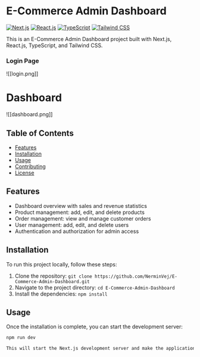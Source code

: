 # E-Commerce Admin Dashboard

[![Next.js](https://img.shields.io/badge/Next.js-v12.0.7-blue.svg)](https://nextjs.org/)
[![React.js](https://img.shields.io/badge/React.js-v17.0.2-blue.svg)](https://reactjs.org/)
[![TypeScript](https://img.shields.io/badge/TypeScript-v4.3.5-blue.svg)](https://www.typescriptlang.org/)
[![Tailwind CSS](https://img.shields.io/badge/Tailwind_CSS-v2.2.19-blue.svg)](https://tailwindcss.com/)

This is an E-Commerce Admin Dashboard project built with Next.js, React.js, TypeScript, and Tailwind CSS.

### Login Page

![[login.png]]
 
# Dashboard

![[dashboard.png]]




## Table of Contents

- [Features](#features)
- [Installation](#installation)
- [Usage](#usage)
- [Contributing](#contributing)
- [License](#license)

## Features

- Dashboard overview with sales and revenue statistics
- Product management: add, edit, and delete products
- Order management: view and manage customer orders
- User management: add, edit, and delete users
- Authentication and authorization for admin access

## Installation

To run this project locally, follow these steps:

1. Clone the repository: `git clone https://github.com/NerminVej/E-Commerce-Admin-Dashboard.git`
2. Navigate to the project directory: `cd E-Commerce-Admin-Dashboard`
3. Install the dependencies: `npm install`

## Usage

Once the installation is complete, you can start the development server:

```bash
npm run dev

This will start the Next.js development server and make the application available at http://localhost:3000.
